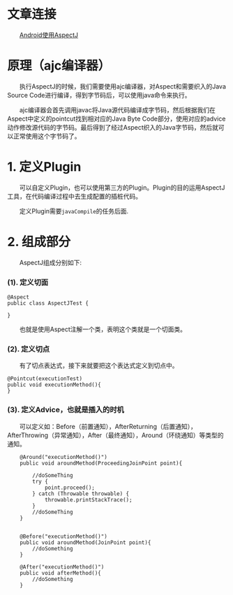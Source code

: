 # 文章连接
&emsp;&emsp;[Android使用AspectJ](https://juejin.cn/post/7024344347504017444)

# 原理（ajc编译器）
&emsp;&emsp;执行AspectJ的时候，我们需要使用ajc编译器，对Aspect和需要织入的Java Source Code进行编译，得到字节码后，可以使用java命令来执行。

&emsp;&emsp;ajc编译器会首先调用javac将Java源代码编译成字节码，然后根据我们在Aspect中定义的pointcut找到相对应的Java Byte Code部分，使用对应的advice动作修改源代码的字节码。最后得到了经过Aspect织入的Java字节码，然后就可以正常使用这个字节码了。


# 1. 定义Plugin
&emsp;&emsp;可以自定义Plugin，也可以使用第三方的Plugin。Plugin的目的运用AspectJ工具，在代码编译过程中去生成配置的插桩代码。

&emsp;&emsp;定义Plugin需要`javaCompile`的任务后面.

# 2. 组成部分
&emsp;&emsp;AspectJ组成分别如下:
### (1). 定义切面
```
@Aspect
public class AspectJTest {

}
```
&emsp;&emsp;也就是使用Aspect注解一个类，表明这个类就是一个切面类。

### (2). 定义切点
&emsp;&emsp;有了切点表达式，接下来就要把这个表达式定义到切点中。
```
@Pointcut(executionTest)
public void executionMethod(){
}
```
### (3). 定义Advice，也就是插入的时机
&emsp;&emsp;可以定义如：Before（前置通知），AfterReturning（后置通知），AfterThrowing（异常通知），After（最终通知），Around（环绕通知）等类型的通知。
```
    @Around("executionMethod()")
    public void aroundMethod(ProceedingJoinPoint point){
    
        //doSomeThing
        try {
            point.proceed();
        } catch (Throwable throwable) {
            throwable.printStackTrace();
        }
        //doSomeThing
    }
    
    
    @Before("executionMethod()")
    public void aroundMethod(JoinPoint point){
        //doSomething
    }
    
    @After("executionMethod()")
    public void afterMethod(){
        //doSomething
    }
```
